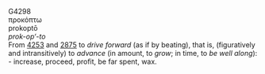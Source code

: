 G4298  
προκόπτω  
prokoptō  
*prok-op‘-to*  
From [4253](g4253) and [2875](g2875) to *drive* *forward* (as if by
beating), that is, (figuratively and intransitively) to *advance* (in
amount, to *grow*; in time, to *be* *well* *along*): - increase,
proceed, profit, be far spent, wax.  
